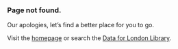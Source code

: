 ### Page not found.

Our apologies, let’s find a better place for you to go. 

Visit the [homepage](.) or search the [Data for London Library](https://data.london.gov.uk/dataset?tag=libraries).